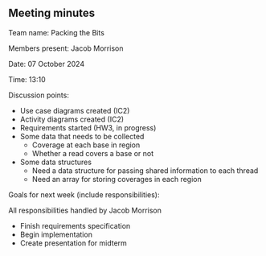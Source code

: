 ## Meeting minutes

Team name: Packing the Bits

Members present: Jacob Morrison

Date: 07 October 2024

Time: 13:10

Discussion points: 

* Use case diagrams created (IC2)
* Activity diagrams created (IC2)
* Requirements started (HW3, in progress)
* Some data that needs to be collected
  * Coverage at each base in region
  * Whether a read covers a base or not
* Some data structures
  * Need a data structure for passing shared information to each thread
  * Need an array for storing coverages in each region

Goals for next week (include responsibilities):

All responsibilities handled by Jacob Morrison

* Finish requirements specification
* Begin implementation
* Create presentation for midterm
